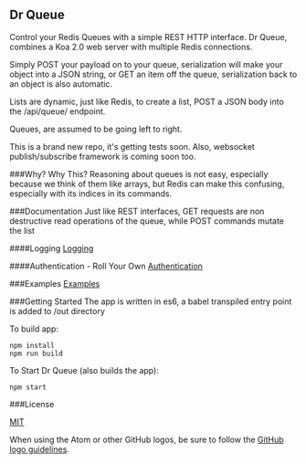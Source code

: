 ## Dr Queue
Control your Redis Queues with a simple REST HTTP interface.
Dr Queue, combines a Koa 2.0 web server with multiple Redis connections.

Simply POST your payload on to your queue, serialization will make your object into a JSON string, or GET an item off the queue, serialization back to an object is also automatic.

Lists are dynamic, just like Redis, to create a list, POST a JSON body into the /api/queue/<queueName> endpoint.

Queues, are assumed to be going left to right.

This is a brand new repo, it's getting tests soon.
Also, websocket publish/subscribe framework is coming soon too.

###Why?
Why This? Reasoning about queues is not easy, especially because we think of them like arrays, but Redis can make this confusing, especially with its indices in its commands.

###Documentation
Just like REST interfaces, GET requests are non destructive read operations of the queue,
while POST commands mutate the list

####Logging
[Logging](https://github.com/redux_dj/dr_queue/LOGGING.md)

####Authentication - Roll Your Own
[Authentication](https://github.com/redux_dj/dr_queue/AUTHENTICATION.md)


###Examples
[Examples](https://github.com/redux_dj/dr_queue/EXAMPLES.md)

###Getting Started
The app is written in es6, a babel transpiled entry point is added to /out directory

To build app:
```
npm install
npm run build
```

To Start Dr Queue (also builds the app):

```
npm start
```

###License

[MIT](https://github.com/redux_dj/dr_queue/EXAMPLES.md)

When using the Atom or other GitHub logos, be sure to follow the [GitHub logo guidelines](https://github.com/logos).
